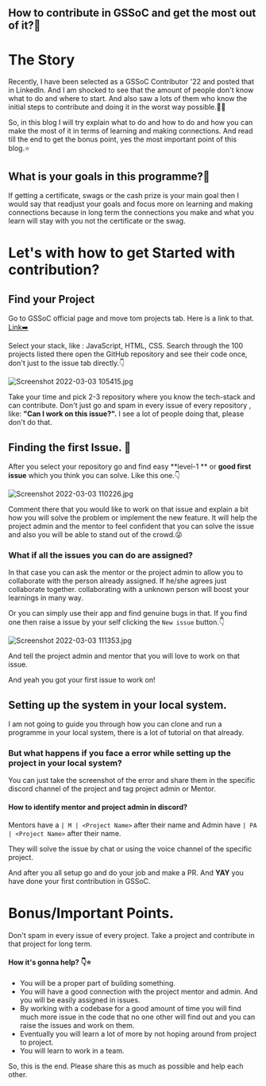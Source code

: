 ## How to contribute in GSSoC and get the most out of it?🚀

# The Story

Recently, I have been selected as a GSSoC Contributor '22 and posted that in LinkedIn. And I am shocked to see that the amount of people don't know what to do and where to start. And also saw a lots of them who know the initial steps to contribute and doing it in the worst way possible.🙅‍♂️

So, in this blog I will try explain what to do and how to do and how you can make the most of it in terms of learning and making connections. And read till the end to get the bonus point, yes the most important point of this blog.⭐

## What is your goals in this programme?🚀

If getting a certificate, swags or the cash prize is your main goal then I would say that readjust your goals and focus more on learning and making connections because in long term the connections you make and what you learn will stay with you not the certificate or the swag.


# Let's with how to get Started with contribution?

 ## Find your Project

Go to GSSoC official page and move tom projects tab. Here is a link to that. 
[Link➡️](https://gssoc.girlscript.tech/project)

Select your stack, like : JavaScript, HTML, CSS. Search through the 100 projects listed 
there open the GitHub repository and see their code once, don't just to the issue tab directly.👇


![Screenshot 2022-03-03 105415.jpg](https://cdn.hashnode.com/res/hashnode/image/upload/v1646285075542/soPG6qz4_.jpg)

Take your time and pick 2-3 repository where you know the tech-stack and can contribute. Don't just go and spam in every issue of every repository , like: **"Can I work on this issue?".** I see a lot of people doing that, please don't do that.

 ## Finding the first Issue.   🚀

After you select your repository go and find easy **level-1 ** or **good first issue** which you think you can solve. Like this one.👇

![Screenshot 2022-03-03 110226.jpg](https://cdn.hashnode.com/res/hashnode/image/upload/v1646285557024/7Hx9uFSHk.jpg)

Comment there that you would like to work on that issue and explain a bit how you will solve the problem or implement the new feature. It will help the project admin and the mentor to feel confident that you can solve the issue and also you will be able to stand out of the crowd.😜

  ### What if all the issues you can do are assigned?

  In that case you can ask the mentor or the project admin to allow you to collaborate with the person already assigned. If he/she agrees just collaborate together. collaborating with a unknown person will boost your learnings in many way.

Or you can simply use their app and find genuine bugs in that. If you find one then raise a issue by your self clicking the  ` New issue ` button.👇


![Screenshot 2022-03-03 111353.jpg](https://cdn.hashnode.com/res/hashnode/image/upload/v1646286244423/JA4wc0k2t.jpg)

And tell the project admin and mentor that you will love to work on that issue.

And yeah you got your first issue to work on!


 ## Setting up the system in your local system.

I am not going to guide you through how you can clone and run a programme in your local system, there is a lot of tutorial on that already.

 ### But what happens if you face a error while setting up the project in your local system?

You can just take the screenshot of the error and share them in the specific discord channel of the project and tag project admin or Mentor.

 #### How to identify mentor and project admin in discord?
Mentors have a ` | M | <Project Name> ` after their name and Admin have ` | PA | <Project Name> ` after their name.

They will solve the issue by chat or using the voice channel of the specific project.

And after you all setup go and do your job and make a PR. And **YAY** you have done your first contribution in GSSoC.


# Bonus/Important Points.

Don't spam in every issue of every project. Take a project and contribute in that project for long term.

 #### How it's gonna help?  👇⭐
 - You will be a proper part of building something.
 - You will have a good connection with the project mentor and admin. And you will be easily assigned in issues.
 - By working with a codebase for a good amount of time you will find much more issue in the code that no one other will find out and you can raise the issues and work on them.
 - Eventually you will learn a lot of more by not hoping around from project to project.
 - You will learn to work in a team.


So, this is the end. Please share this as much as possible and help each other. 


 

 